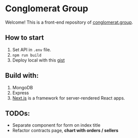 # Conglomerat Group

Welcome! This is a front-end repository of [conglomerat.group](https://conglomerat.group).

## How to start

 1. Set API in `.env` file.
 2. `npm run build`
 3. Deploy local with this [gist](https://github.com)

## Build with:

1. MongoDB
2. Express
3. [Next.js](https://github.com/zeit/next.js) is a framework for server-rendered React apps.

## TODOs:

 - Separate component for form on index title
 - Refactor contracts page, **chart with orders / sellers**
